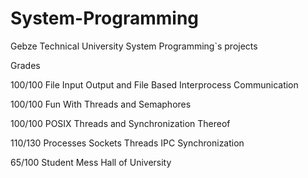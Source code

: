 # System-Programming

Gebze Technical University System Programming`s projects

Grades

100/100 File Input Output and File Based Interprocess Communication

100/100 Fun With Threads and Semaphores

100/100 POSIX Threads and Synchronization Thereof

110/130 Processes Sockets Threads IPC Synchronization

65/100 Student Mess Hall of University
